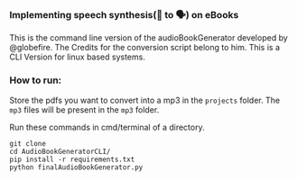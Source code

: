 <h3>Implementing speech synthesis(📖 to 🗣) on eBooks</h3>

This is the command line version of the audioBookGenerator developed by @globefire.
The Credits for the conversion script belong to him.
This is a CLI Version for linux based systems.

### How to run:

Store the pdfs you want to convert into a mp3 in the `projects` folder.
The `mp3` files will be present in the `mp3` folder.

Run these commands in cmd/terminal of a directory.

```
git clone 
cd AudioBookGeneratorCLI/
pip install -r requirements.txt
python finalAudioBookGenerator.py
```
